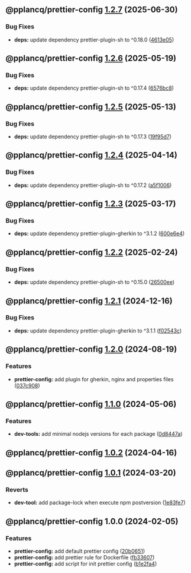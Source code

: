 ## @pplancq/prettier-config [1.2.7](https://github.com/pplancq/dev-tools/compare/@pplancq/prettier-config@1.2.6...@pplancq/prettier-config@1.2.7) (2025-06-30)

### Bug Fixes

* **deps:** update dependency prettier-plugin-sh to ^0.18.0 ([4613e05](https://github.com/pplancq/dev-tools/commit/4613e0594d1214c0930c397a0d65e2ea04d93954))

## @pplancq/prettier-config [1.2.6](https://github.com/pplancq/dev-tools/compare/@pplancq/prettier-config@1.2.5...@pplancq/prettier-config@1.2.6) (2025-05-19)

### Bug Fixes

* **deps:** update dependency prettier-plugin-sh to ^0.17.4 ([6576bc8](https://github.com/pplancq/dev-tools/commit/6576bc869480901c5ae91a862b4f91dcd54cd225))

## @pplancq/prettier-config [1.2.5](https://github.com/pplancq/dev-tools/compare/@pplancq/prettier-config@1.2.4...@pplancq/prettier-config@1.2.5) (2025-05-13)

### Bug Fixes

* **deps:** update dependency prettier-plugin-sh to ^0.17.3 ([19f95d7](https://github.com/pplancq/dev-tools/commit/19f95d748c545baf43b1a8d8482fddc8bffa97f6))

## @pplancq/prettier-config [1.2.4](https://github.com/pplancq/dev-tools/compare/@pplancq/prettier-config@1.2.3...@pplancq/prettier-config@1.2.4) (2025-04-14)

### Bug Fixes

* **deps:** update dependency prettier-plugin-sh to ^0.17.2 ([a5f1006](https://github.com/pplancq/dev-tools/commit/a5f10060867d6d63ee38f997a668756882fd31b1))

## @pplancq/prettier-config [1.2.3](https://github.com/pplancq/dev-tools/compare/@pplancq/prettier-config@1.2.2...@pplancq/prettier-config@1.2.3) (2025-03-17)

### Bug Fixes

* **deps:** update dependency prettier-plugin-gherkin to ^3.1.2 ([600e6e4](https://github.com/pplancq/dev-tools/commit/600e6e405e585919edc76356bf7a4908ca5ddd50))

## @pplancq/prettier-config [1.2.2](https://github.com/pplancq/dev-tools/compare/@pplancq/prettier-config@1.2.1...@pplancq/prettier-config@1.2.2) (2025-02-24)

### Bug Fixes

* **deps:** update dependency prettier-plugin-sh to ^0.15.0 ([26500ee](https://github.com/pplancq/dev-tools/commit/26500eeb80a7adf02dcb9eaa94c3c1dcb4f0e950))

## @pplancq/prettier-config [1.2.1](https://github.com/pplancq/dev-tools/compare/@pplancq/prettier-config@1.2.0...@pplancq/prettier-config@1.2.1) (2024-12-16)

### Bug Fixes

* **deps:** update dependency prettier-plugin-gherkin to ^3.1.1 ([f02543c](https://github.com/pplancq/dev-tools/commit/f02543c2927283278567305bcaf3709ee7a270ee))

## @pplancq/prettier-config [1.2.0](https://github.com/pplancq/dev-tools/compare/@pplancq/prettier-config@1.1.0...@pplancq/prettier-config@1.2.0) (2024-08-19)

### Features

* **prettier-config:** add plugin for gherkin, nginx and properties files ([037c908](https://github.com/pplancq/dev-tools/commit/037c9081ca212979a3c053ce8c84ea18da016756))

## @pplancq/prettier-config [1.1.0](https://github.com/pplancq/dev-tools/compare/@pplancq/prettier-config@1.0.2...@pplancq/prettier-config@1.1.0) (2024-05-06)


### Features

* **dev-tools:** add minimal nodejs versions for each package ([0d8447a](https://github.com/pplancq/dev-tools/commit/0d8447a6f4e26ff9cb28baac8434020156d5dac0))

## @pplancq/prettier-config [1.0.2](https://github.com/pplancq/dev-tools/compare/@pplancq/prettier-config@1.0.1...@pplancq/prettier-config@1.0.2) (2024-04-16)

## @pplancq/prettier-config [1.0.1](https://github.com/pplancq/dev-tools/compare/@pplancq/prettier-config@1.0.0...@pplancq/prettier-config@1.0.1) (2024-03-20)


### Reverts

* **dev-tool:** add package-lock when execute npm postversion ([1e83fe7](https://github.com/pplancq/dev-tools/commit/1e83fe7ee8d2529ce3b85e1abb56968171ee01ff))

## @pplancq/prettier-config 1.0.0 (2024-02-05)


### Features

* **prettier-config:** add default prettier config ([20b0651](https://github.com/pplancq/dev-tools/commit/20b0651a9cde368afa09fe5c4871a3eea1bcf8ec))
* **prettier-config:** add prettier rule for Dockerfile ([fb33607](https://github.com/pplancq/dev-tools/commit/fb33607e4a11119a79142d3cebb3da54bac5530d))
* **prettier-config:** add script for init prettier config ([b1e2fa4](https://github.com/pplancq/dev-tools/commit/b1e2fa4e9110950c762634e2d1bf3f8e1b18a68e))
